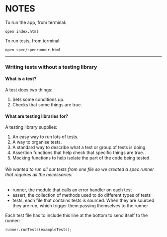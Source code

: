 # NOTES

To run the app, from terminal:
```
open index.html
```

To run tests, from terminal:
```
open spec/specrunner.html
```

---

### Writing tests without a testing library


#### What is a test?

A test does two things:

1. Sets some conditions up.
2. Checks that some things are true.

#### What are testing libraries for?

A testing library supplies:

1. An easy way to run lots of tests.
1. A way to organise tests.
1. A standard way to describe what a test or group of tests is doing.
1. Assertion functions that help check that specific things are true.
1. Mocking functions to help isolate the part of the code being tested.

###### We wanted to run all our tests from one file so we created a spec runner that requires all the necessaries:
- runner, the module that calls an error handler on each test
- assert, the collection of methods used to do different types of tests
- tests, each file that contains tests is sourced. When they are sourced they are run, which trigger them passing themselves to the runner

Each test file has to include this line at the bottom to send itself to the runner:
```
runner.runTests(exampleTests);
```
